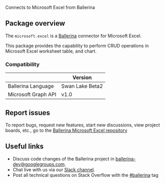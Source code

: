 Connects to Microsoft Excel from Ballerina

## Package overview
The `microsoft.excel` is a [Ballerina](https://ballerina.io/) connector for Microsoft Excel.

This package provides the capability to perform CRUD operations in Microsoft Excel worksheet table, and chart.

### Compatibility
|                     | Version         |
|---------------------|-----------------|
| Ballerina Language  | Swan Lake Beta2 |
| Microsoft Graph API | v1.0            |

## Report issues

To report bugs, request new features, start new discussions, view project boards, etc., go to the [Ballerina Microsoft Excel repository](https://github.com/ballerina-platform/module-ballerinax-microsoft.excel)

## Useful links
- Discuss code changes of the Ballerina project in [ballerina-dev@googlegroups.com](mailto:ballerina-dev@googlegroups.com).
- Chat live with us via our [Slack channel](https://ballerina.io/community/slack/).
- Post all technical questions on Stack Overflow with the [#ballerina](https://stackoverflow.com/questions/tagged/ballerina) tag
